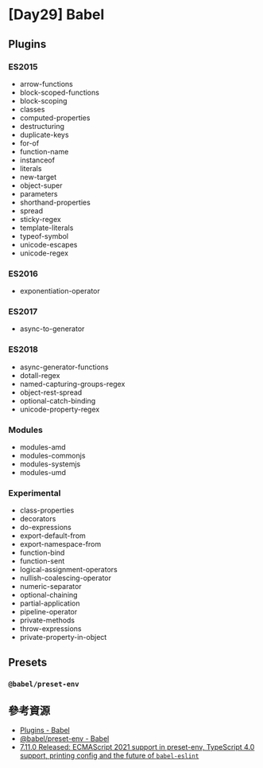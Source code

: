 # [Day29] Babel

## Plugins

### ES2015

- arrow-functions
- block-scoped-functions
- block-scoping
- classes
- computed-properties
- destructuring
- duplicate-keys
- for-of
- function-name
- instanceof
- literals
- new-target
- object-super
- parameters
- shorthand-properties
- spread
- sticky-regex
- template-literals
- typeof-symbol
- unicode-escapes
- unicode-regex

### ES2016

- exponentiation-operator

### ES2017

- async-to-generator

### ES2018

- async-generator-functions
- dotall-regex
- named-capturing-groups-regex
- object-rest-spread
- optional-catch-binding
- unicode-property-regex

### Modules

- modules-amd
- modules-commonjs
- modules-systemjs
- modules-umd

### Experimental
- class-properties
- decorators
- do-expressions
- export-default-from
- export-namespace-from
- function-bind
- function-sent
- logical-assignment-operators
- nullish-coalescing-operator
- numeric-separator
- optional-chaining
- partial-application
- pipeline-operator
- private-methods
- throw-expressions
- private-property-in-object

## Presets
### `@babel/preset-env`

## 參考資源

- [Plugins - Babel](https://babeljs.io/docs/en/plugins/)
- [@babel/preset-env - Babel](https://babeljs.io/docs/en/babel-preset-env)
- [7.11.0 Released: ECMAScript 2021 support in preset-env, TypeScript 4.0 support, printing config and the future of `babel-eslint`](https://babeljs.io/blog/2020/07/30/7.11.0)
